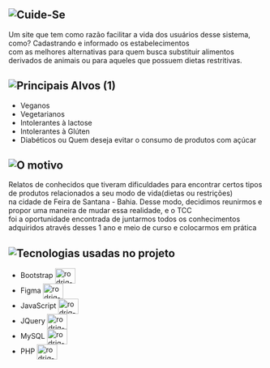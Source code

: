 ## ![Cuide-Se](https://user-images.githubusercontent.com/109808618/208780473-37954d1e-b124-4328-a031-655f5d6d78b7.png)
Um site que tem como razão facilitar a vida dos usuários desse sistema, como? Cadastrando e informado os estabelecimentos<br>com as melhores alternativas para quem busca substituir alimentos derivados de animais ou para aqueles que possuem dietas restritivas.

## ![Principais Alvos (1)](https://user-images.githubusercontent.com/109808618/208781368-65d5d793-0a99-4121-8d79-c45dedfc54de.png)

 * Veganos<br>
 * Vegetarianos<br>
 * Intolerantes à lactose<br>
 * Intolerantes à Glúten<br>
 * Diabéticos ou Quem deseja evitar o consumo de produtos com açúcar

## ![O motivo](https://user-images.githubusercontent.com/109808618/208782947-694a6151-e522-4479-aac1-d639767f4370.png)

Relatos de conhecidos que tiveram dificuldades para encontrar certos tipos de produtos relacionados a seu modo de vida(dietas ou restrições)<br> na cidade de Feira de Santana - Bahia. Desse modo, decidimos reunirmos e propor uma maneira de mudar essa realidade, e o TCC<br> foi a oportunidade encontrada de juntarmos todos os conhecimentos adquiridos através desses 1 ano e meio de curso e colocarmos em prática

## ![Tecnologias usadas no projeto](https://user-images.githubusercontent.com/109808618/208782980-e9ef8f2a-ad7a-4a69-9dfe-ad82dcaefdb9.png)

* Bootstrap <img align="center" alt="rodrig-Figma" height="30" width="40" src="https://cdn.jsdelivr.net/gh/devicons/devicon/icons/bootstrap/bootstrap-plain.svg">
* Figma <img align="center" alt="rodrig-Figma" height="30" width="40" src="https://cdn.jsdelivr.net/gh/devicons/devicon/icons/figma/figma-original.svg"><br>
* JavaScript <img align="center" alt="rodrig-Figma" height="30" width="40" src="https://cdn.jsdelivr.net/gh/devicons/devicon/icons/javascript/javascript-original.svg"><br>
* JQuery <img align="center" alt="rodrig-Figma" height="30" width="40" src="https://cdn.jsdelivr.net/gh/devicons/devicon/icons/jquery/jquery-original.svg"><br>
* MySQL <img align="center" alt="rodrig-Figma" height="30" width="40" src="https://cdn.jsdelivr.net/gh/devicons/devicon/icons/mysql/mysql-original.svg"><br>
* PHP <img align="center" alt="rodrig-Figma" height="30" width="40" src="https://cdn.jsdelivr.net/gh/devicons/devicon/icons/php/php-original.svg">
